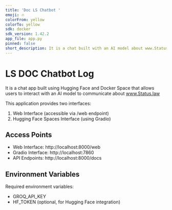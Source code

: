 ```yaml
---
title: 'Doc LS Chatbot '
emoji: 🔥
colorFrom: yellow
colorTo: yellow
sdk: docker
sdk_version: 1.42.2
app_file: app.py
pinned: false
short_description: It is a chat built with an AI model about www.Status.law
---
```


# LS DOC Chatbot Log

It is a chat app built using Hugging Face and Docker Space that allows users to interact with an AI model to communicate about www.Status.law

This application provides two interfaces:
1. Web Interface (accessible via /web endpoint)
2. Hugging Face Spaces Interface (using Gradio)

## Access Points
- Web Interface: http://localhost:8000/web
- Gradio Interface: http://localhost:7860
- API Endpoints: http://localhost:8000/docs

## Environment Variables
Required environment variables:
- GROQ_API_KEY
- HF_TOKEN (optional, for Hugging Face integration)